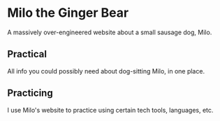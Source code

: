# Milo the Ginger Bear
A massively over-engineered website about a small sausage dog, Milo.

## Practical
All info you could possibly need about dog-sitting Milo, in one place.

## Practicing
I use Milo's website to practice using certain tech tools, languages, etc.

